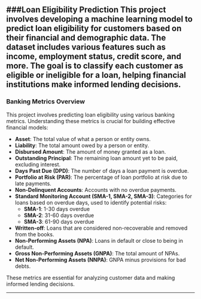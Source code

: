    
###Loan Eligibility Prediction
This project involves developing a machine learning model to predict loan eligibility for customers based on their financial and demographic data. The dataset includes various features such as income, employment status, credit score, and more. The goal is to classify each customer as eligible or ineligible for a loan, helping financial institutions make informed lending decisions.
---

### Banking Metrics Overview

This project involves predicting loan eligibility using various banking metrics. Understanding these metrics is crucial for building effective financial models:

- **Asset**: The total value of what a person or entity owns.
- **Liability**: The total amount owed by a person or entity.
- **Disbursed Amount**: The amount of money granted as a loan.
- **Outstanding Principal**: The remaining loan amount yet to be paid, excluding interest.
- **Days Past Due (DPD)**: The number of days a loan payment is overdue.
- **Portfolio at Risk (PAR)**: The percentage of loan portfolio at risk due to late payments.
- **Non-Delinquent Accounts**: Accounts with no overdue payments.
- **Standard Monitoring Account (SMA-1, SMA-2, SMA-3)**: Categories for loans based on overdue days, used to identify potential risks:
  - **SMA-1**: 1-30 days overdue
  - **SMA-2**: 31-60 days overdue
  - **SMA-3**: 61-90 days overdue
- **Written-off**: Loans that are considered non-recoverable and removed from the books.
- **Non-Performing Assets (NPA)**: Loans in default or close to being in default.
- **Gross Non-Performing Assets (GNPA)**: The total amount of NPAs.
- **Net Non-Performing Assets (NNPA)**: GNPA minus provisions for bad debts.

These metrics are essential for analyzing customer data and making informed lending decisions.

---

